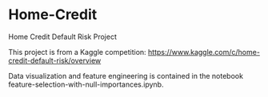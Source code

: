 # Home-Credit
Home Credit Default Risk Project

This project is from a Kaggle competition: https://www.kaggle.com/c/home-credit-default-risk/overview

Data visualization and feature engineering is contained in the notebook feature-selection-with-null-importances.ipynb.

